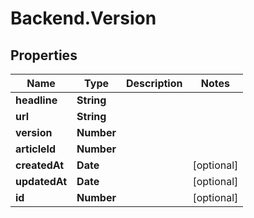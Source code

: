 # Backend.Version

## Properties
Name | Type | Description | Notes
------------ | ------------- | ------------- | -------------
**headline** | **String** |  | 
**url** | **String** |  | 
**version** | **Number** |  | 
**articleId** | **Number** |  | 
**createdAt** | **Date** |  | [optional] 
**updatedAt** | **Date** |  | [optional] 
**id** | **Number** |  | [optional] 


